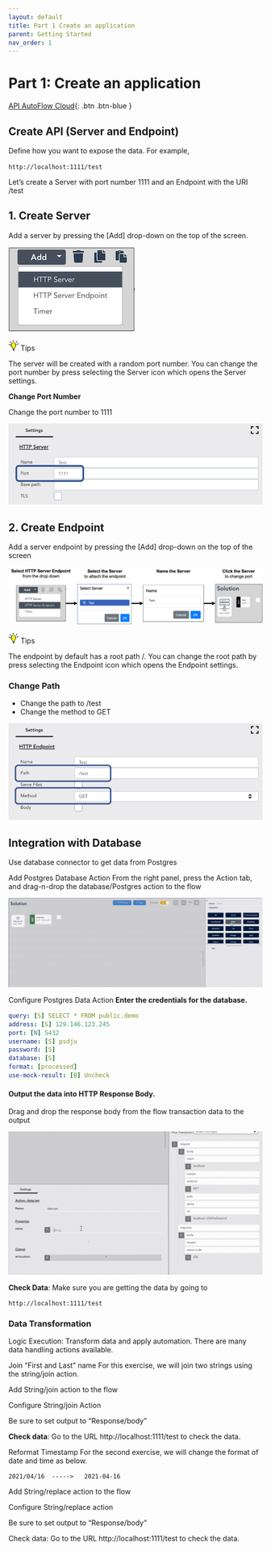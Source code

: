 ```yaml
---
layout: default
title: Part 1 Create an application
parent: Getting Started
nav_order: 1
---
```


# Part 1: Create an application

[API AutoFlow Cloud](https://console.apiautoflow.com/){: .btn .btn-blue }

## Create API (Server and Endpoint)
Define how you want to expose the data. For example,

`http://localhost:1111/test`

Let’s create a Server with port number 1111 and an Endpoint with the URI /test

## 1. Create Server
Add a server by pressing the [Add] drop-down on the top of the screen.

![Create Server](/assets/images/create_server.png)

<img src="/assets/images/tip-icon.png" alt="!" width="20"/> Tips

The server will be created with a random port number. You can change the port number by press selecting the Server icon which opens the Server settings.

**Change Port Number**

Change the port number to 1111

![Port Number](/assets/images/port_number_change.png)

## 2. Create Endpoint
Add a server endpoint by pressing the [Add] drop-down on the top of the screen

![Create Endpoint](/assets/images/create-endpoint.png)

<img src="/assets/images/tip-icon.png" alt="!" width="20"/> Tips

The endpoint by default has a root path /. You can change the root path by press selecting the Endpoint icon which opens the Endpoint settings.

### Change Path

* Change the path to /test
* Change the method to GET

![Change Path](/assets/images/change-endpoint-path.png)

## Integration with Database
Use database connector to get data from Postgres

Add Postgres Database Action
From the right panel, press the Action tab, and drag-n-drop the database/Postgres action to the flow

![Database Integration](/assets/images/database-integration.gif)

Configure Postgres Data Action
**Enter the credentials for the database.**

```yaml
query: [S] SELECT * FROM public.demo
address: [S] 129.146.123.245
port: [N] 5432
username: [S] psdju
password: [S]
database: [S]
format: [processed]
use-mock-result: [B] Uncheck
```

#### Output the data into HTTP Response Body.

Drag and drop the response body from the flow transaction data to the output

![Output](/assets/images/action-output.gif)

**Check Data**: Make sure you are getting the data by going to

```
http://localhost:1111/test
```

### Data Transformation
Logic Execution: Transform data and apply automation. There are many data handling actions available.

Join “First and Last” name
For this exercise, we will join two strings using the string/join action.

Add String/join action to the flow

Configure String/join Action

Be sure to set output to “Response/body”

**Check data**: Go to the URL http://localhost:1111/test to check the data.

Reformat Timestamp
For the second exercise, we will change the format of date and time as below.

```
2021/04/16  ----->   2021-04-16
```
Add String/replace action to the flow

Configure String/replace action

Be sure to set output to “Response/body”

Check data: Go to the URL http://localhost:1111/test to check the data.
